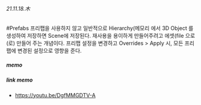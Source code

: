 ###### 21.11.18.木
#Prefabs
프리팹을 사용하지 않고 일반적으로 Hierarchy(메모리 에서 3D Object 를 생성하여 저장하면 Scene에 저장된다.
재사용을 용이하게 만들어주려고 에셋(file 으로(로) 만들어 주는 개념이다.
프리팹 설정을 변경하고 Overrides > Apply 시, 모든 프리팹에 변경된 설정으로 영향을 준다.
##### memo

##### link memo
* <https://youtu.be/DgfMMGDTV-A>
